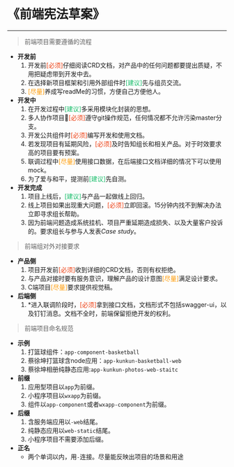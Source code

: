 # 《前端宪法草案》
---

> 前端项目需要遵循的流程
  - **开发前**
    1. 开发前<font color="#ed4014">[必须]</font>仔细阅读CRD文档，对产品中的任何问题都要提出质疑，不用把疑虑带到开发中去。
    1. 在选择新项目框架和引用外部组件时<font color="#19be6b">[建议]</font>先与组员交流。
    1. <font color="#ff9900">[尽量]</font>养成写readMe的习惯，方便自己方便他人。
  - **开发中**
    1. 在开发过程中<font color="#19be6b">[建议]</font>多采用模块化封装的思想。
    1. 多人协作项目<font color="#ed4014">[必须]</font>遵守git操作规范，任何情况都不允许污染master分支。
    1. 开发公共组件时<font color="#ed4014">[必须]</font>编写开发和使用文档。
    1. 若发现项目有延期风险，<font color="#ed4014">[必须]</font>及时告知组长和相关产品。对于时效要求高的项目要有预案。
    1. 联调过程中<font color="#ff9900">[尽量]</font>使用接口数据，在后端接口文档详细的情况下可以使用mock。
    1. 为了爱与和平，提测前<font color="#19be6b">[建议]</font>先自测。
  - **开发完成**
    1. 项目上线后，<font color="#19be6b">[建议]</font>与产品一起做线上回归。
    1. 线上项目如果出现重大问题，<font color="#ed4014">[必须]</font>立即回滚。15分钟内找不到解决办法立即寻求组长帮助。
    1. 因为前端问题造成系统挂机、项目严重延期造成损失、以及大量客户投诉的。要求组长与参与人发表*Case study*。

> 前端组对外对接要求
  - **产品侧**
    1. 项目开发前<font color="#ed4014">[必须]</font>收到详细的CRD文档，否则有权拒绝。
    1. 与产品对接时要有服务意识，理解产品的设计意图<font color="#ff9900">[尽量]</font>满足设计要求。
    1. C端项目<font color="#ff9900">[尽量]</font>要求提供视觉稿。
  - **后端侧**
    1. \*进入联调阶段时，<font color="#ed4014">[必须]</font>拿到接口文档，文档形式不包括swagger-ui，以及钉钉消息。文档不全时，前端保留拒绝开发的权利。

> 前端项目命名规范
  - **示例**
    1. 打篮球组件：`app-component-basketball`
    1. 蔡徐坤打篮球含node应用：`app-kunkun-basketball-web`
    1. 蔡徐坤相册纯静态应用:`app-kunkun-photos-web-staitc`
  - **前缀**
    1. 应用型项目以`app`为前缀。
    1. 小程序项目以`wxapp`为前缀。
    1. 组件以`app-component`或者`wxapp-component`为前缀。
  - **后缀**
    1. 含服务端应用以`-web`结尾。
    1. 纯静态应用以`web-static`结尾。
    1. 小程序项目不需要添加后缀。
  - **正名**
    - 两个单词以内，用`-`连接。尽量能反映出项目的场景和用途